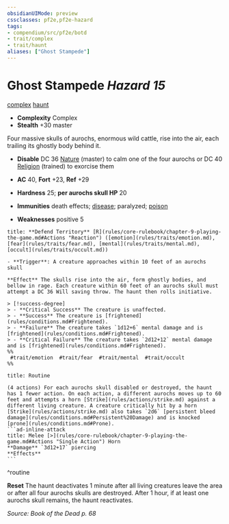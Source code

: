 ```yaml
---
obsidianUIMode: preview
cssclasses: pf2e,pf2e-hazard
tags:
- compendium/src/pf2e/botd
- trait/complex
- trait/haunt
aliases: ["Ghost Stampede"]
---
```

# Ghost Stampede *Hazard 15*  
[complex](rules/traits/complex.md "Complex Hazard Trait")  [haunt](rules/traits/haunt.md "Haunt Hazard Trait")  

- **Complexity** Complex
- **Stealth** +30 master  

Four massive skulls of aurochs, enormous wild cattle, rise into the air, each trailing its ghostly body behind it.

- **Disable** DC 36 [Nature](compendium/skills.md#Nature) (master) to calm one of the four aurochs or DC 40 [Religion](compendium/skills.md#Religion) (trained) to exorcise them  

- **AC** 40, **Fort** +23, **Ref** +29
- **Hardness** 25; **per aurochs skull HP** 20
- **Immunities** death effects; [disease](rules/traits/disease.md "Disease Effect Trait"); paralyzed; [poison](rules/traits/poison.md "Poison Effect Trait")
- **Weaknesses** positive 5

```ad-embed-ability
title: **Defend Territory** [R](rules/core-rulebook/chapter-9-playing-the-game.md#Actions "Reaction") ([emotion](rules/traits/emotion.md), [fear](rules/traits/fear.md), [mental](rules/traits/mental.md), [occult](rules/traits/occult.md))

- **Trigger**: A creature approaches within 10 feet of an aurochs skull

**Effect** The skulls rise into the air, form ghostly bodies, and bellow in rage. Each creature within 60 feet of an aurochs skull must attempt a DC 36 Will saving throw. The haunt then rolls initiative.

> [!success-degree] 
> - **Critical Success** The creature is unaffected.
> - **Success** The creature is [frightened](rules/conditions.md#Frightened).
> - **Failure** The creature takes `1d12+6` mental damage and is [frightened](rules/conditions.md#Frightened).
> - **Critical Failure** The creature takes `2d12+12` mental damage and is [frightened](rules/conditions.md#Frightened).  
%%
 #trait/emotion  #trait/fear  #trait/mental  #trait/occult 
%%
```

````ad-pf2-summary
title: Routine

(4 actions) For each aurochs skull disabled or destroyed, the haunt has 1 fewer action. On each action, a different aurochs moves up to 60 feet and attempts a horn [Strike](rules/actions/strike.md) against a different living creature. A creature critically hit by a horn [Strike](rules/actions/strike.md) also takes `2d6` [persistent bleed damage](rules/conditions.md#Persistent%20Damage) and is knocked [prone](rules/conditions.md#Prone).
```ad-inline-attack
title: Melee [>](rules/core-rulebook/chapter-9-playing-the-game.md#Actions "Single Action") Horn
**Damage** `3d12+17` piercing 
**Effects**
```
````
^routine

**Reset** The haunt deactivates 1 minute after all living creatures leave the area or after all four aurochs skulls are destroyed. After 1 hour, if at least one aurochs skull remains, the haunt reactivates.  

*Source: Book of the Dead p. 68*